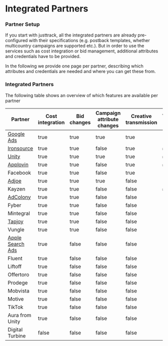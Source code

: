 # Integrated Partners

### Partner Setup

If you start with justtrack, all the integrated partners are already pre-configured with their specifications (e.g. postback templates, whether multicountry campaigns are supported etc.). But in order to use the services such as cost integration or bid management, additional attributes and credentials have to be provided.

In the following we provide one page per partner, describing which attributes and credentials are needed and where you can get these from.

### Integrated Partners

The following table shows an overview of which features are available per partner

<table><thead><tr><th width="150">Partner</th><th width="197" data-type="checkbox">Cost integration</th><th width="150" data-type="checkbox">Bid changes</th><th width="180" data-type="checkbox">Campaign attribute changes</th><th data-type="checkbox">Creative transmission</th><th data-hidden>Automatic campaign create</th></tr></thead><tbody><tr><td><a href="google-ads.md">Google Ads</a></td><td>true</td><td>true</td><td>true</td><td>true</td><td></td></tr><tr><td><a href="ironsource.md">Ironsource</a></td><td>true</td><td>true</td><td>false</td><td>true</td><td><span data-gb-custom-inline data-tag="emoji" data-code="2705">✅</span></td></tr><tr><td><a href="unity.md">Unity</a></td><td>true</td><td>true</td><td>true</td><td>true</td><td><span data-gb-custom-inline data-tag="emoji" data-code="2705">✅</span></td></tr><tr><td><a href="applovin.md">Applovin</a></td><td>true</td><td>true</td><td>false</td><td>true</td><td><span data-gb-custom-inline data-tag="emoji" data-code="2705">✅</span></td></tr><tr><td>Facebook</td><td>true</td><td>true</td><td>false</td><td>true</td><td></td></tr><tr><td><a href="adjoe.md">Adjoe</a></td><td>true</td><td>true</td><td>true</td><td>false</td><td></td></tr><tr><td>Kayzen</td><td>true</td><td>true</td><td>false</td><td>false</td><td><span data-gb-custom-inline data-tag="emoji" data-code="2705">✅</span></td></tr><tr><td><a href="adcolony-digital-turbine.md">AdColony</a></td><td>true</td><td>true</td><td>false</td><td>false</td><td></td></tr><tr><td>Fyber</td><td>true</td><td>true</td><td>false</td><td>false</td><td></td></tr><tr><td>Mintegral</td><td>true</td><td>true</td><td>false</td><td>false</td><td></td></tr><tr><td><a href="tapjoy.md">Tapjoy</a></td><td>true</td><td>true</td><td>false</td><td>false</td><td></td></tr><tr><td>Vungle</td><td>true</td><td>true</td><td>false</td><td>false</td><td></td></tr><tr><td><a href="apple-search-ads.md">Apple Search Ads</a></td><td>true</td><td>false</td><td>false</td><td>false</td><td></td></tr><tr><td>Fluent</td><td>true</td><td>false</td><td>false</td><td>false</td><td></td></tr><tr><td>Liftoff</td><td>true</td><td>false</td><td>false</td><td>false</td><td></td></tr><tr><td>Offertoro</td><td>true</td><td>false</td><td>false</td><td>false</td><td></td></tr><tr><td>Prodege</td><td>true</td><td>false</td><td>false</td><td>false</td><td></td></tr><tr><td>Mobvista</td><td>true</td><td>false</td><td>false</td><td>false</td><td></td></tr><tr><td>Motive</td><td>true</td><td>false</td><td>false</td><td>false</td><td></td></tr><tr><td>TikTok</td><td>true</td><td>false</td><td>false</td><td>false</td><td></td></tr><tr><td>Aura from Unity</td><td>true</td><td>false</td><td>false</td><td>false</td><td></td></tr><tr><td>Digital Turbine</td><td>false</td><td>false</td><td>false</td><td>false</td><td></td></tr></tbody></table>
